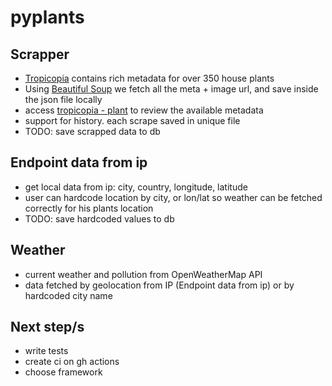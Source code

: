 # pyplants

## Scrapper

- [Tropicopia](http://www.tropicopia.com/house-plant/) contains rich metadata for over 350 house plants
- Using [Beautiful Soup](https://www.crummy.com/software/BeautifulSoup/bs4/doc/) we fetch all the meta + image url, and save inside the json file locally
- access [tropicopia - plant](http://www.tropicopia.com/house-plant/detail.np/detail-01.html) to review the available metadata
- support for history. each scrape saved in unique file
- TODO: save scrapped data to db

## Endpoint data from ip

- get local data from ip: city, country, longitude, latitude
- user can hardcode location by city, or lon/lat so weather can be fetched correctly for his plants location
- TODO: save hardcoded values to db

## Weather

- current weather and pollution from OpenWeatherMap API
- data fetched by geolocation from IP (Endpoint data from ip) or by hardcoded city name

## Next step/s

- write tests
- create ci on gh actions
- choose framework
